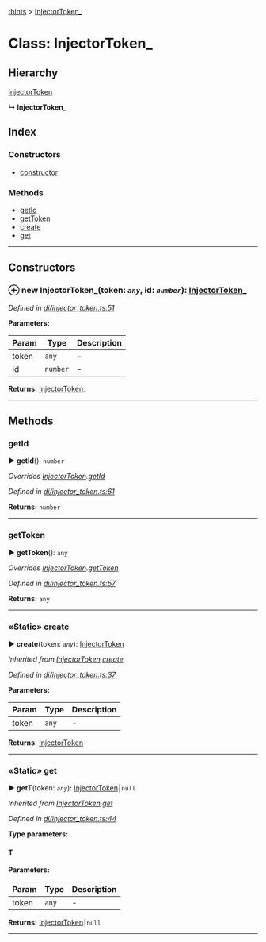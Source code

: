 [thints](../README.md) > [InjectorToken_](../classes/injectortoken_.md)



# Class: InjectorToken_

## Hierarchy


 [InjectorToken](injectortoken.md)

**↳ InjectorToken_**







## Index

### Constructors

* [constructor](injectortoken_.md#constructor)


### Methods

* [getId](injectortoken_.md#getid)
* [getToken](injectortoken_.md#gettoken)
* [create](injectortoken_.md#create)
* [get](injectortoken_.md#get)



---
## Constructors
<a id="constructor"></a>


### ⊕ **new InjectorToken_**(token: *`any`*, id: *`number`*): [InjectorToken_](injectortoken_.md)



*Defined in [di/injector_token.ts:51](https://github.com/digitalinfluencers/ThinTS/blob/5be9d62/src/di/injector_token.ts#L51)*



**Parameters:**

| Param | Type | Description |
| ------ | ------ | ------ |
| token | `any`   |  - |
| id | `number`   |  - |





**Returns:** [InjectorToken_](injectortoken_.md)

---



## Methods
<a id="getid"></a>

###  getId

► **getId**(): `number`




*Overrides [InjectorToken](injectortoken.md).[getId](injectortoken.md#getid)*

*Defined in [di/injector_token.ts:61](https://github.com/digitalinfluencers/ThinTS/blob/5be9d62/src/di/injector_token.ts#L61)*





**Returns:** `number`





___

<a id="gettoken"></a>

###  getToken

► **getToken**(): `any`




*Overrides [InjectorToken](injectortoken.md).[getToken](injectortoken.md#gettoken)*

*Defined in [di/injector_token.ts:57](https://github.com/digitalinfluencers/ThinTS/blob/5be9d62/src/di/injector_token.ts#L57)*





**Returns:** `any`





___

<a id="create"></a>

### «Static» create

► **create**(token: *`any`*): [InjectorToken](injectortoken.md)




*Inherited from [InjectorToken](injectortoken.md).[create](injectortoken.md#create)*

*Defined in [di/injector_token.ts:37](https://github.com/digitalinfluencers/ThinTS/blob/5be9d62/src/di/injector_token.ts#L37)*



**Parameters:**

| Param | Type | Description |
| ------ | ------ | ------ |
| token | `any`   |  - |





**Returns:** [InjectorToken](injectortoken.md)





___

<a id="get"></a>

### «Static» get

► **get**T(token: *`any`*): [InjectorToken](injectortoken.md)⎮`null`




*Inherited from [InjectorToken](injectortoken.md).[get](injectortoken.md#get)*

*Defined in [di/injector_token.ts:44](https://github.com/digitalinfluencers/ThinTS/blob/5be9d62/src/di/injector_token.ts#L44)*



**Type parameters:**

#### T 
**Parameters:**

| Param | Type | Description |
| ------ | ------ | ------ |
| token | `any`   |  - |





**Returns:** [InjectorToken](injectortoken.md)⎮`null`





___


